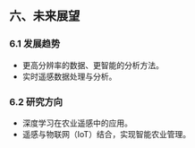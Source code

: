 ## 六、未来展望

### 6.1 发展趋势

- 更高分辨率的数据、更智能的分析方法。
- 实时遥感数据处理与分析。

### 6.2 研究方向

- 深度学习在农业遥感中的应用。
- 遥感与物联网（IoT）结合，实现智能农业管理。
